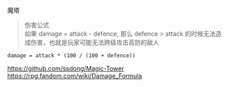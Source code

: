 魔塔

> 伤害公式  
如果 damage = attack - defence, 那么 defence > attack 的时候无法造成伤害，也就是玩家可能无法跨级攻击高防的敌人
```
damage = attack * (100 / (100 + defence))
```

https://github.com/ssdong/Magic-Tower  
https://rpg.fandom.com/wiki/Damage_Formula

